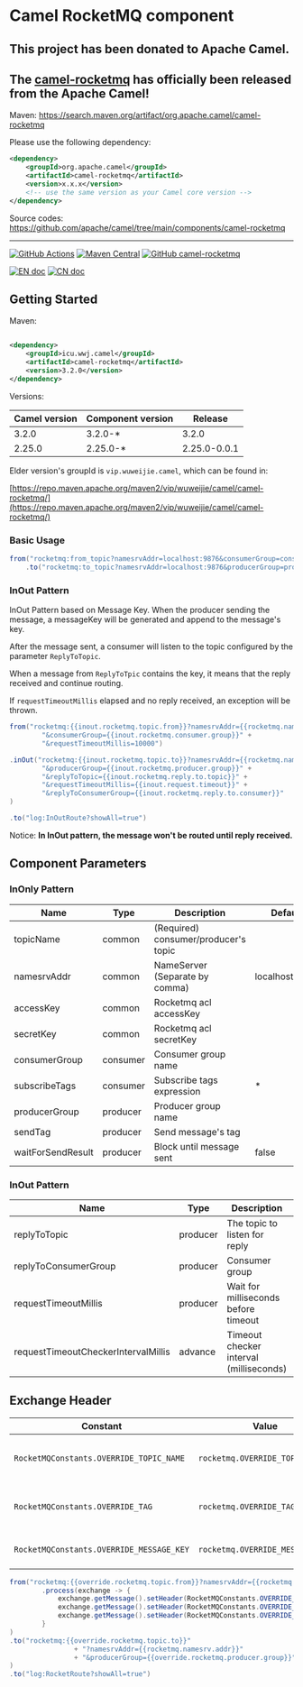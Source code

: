 # Camel RocketMQ component

## This project has been donated to Apache Camel.
## The [camel-rocketmq](https://search.maven.org/artifact/org.apache.camel/camel-rocketmq) has officially been released from the Apache Camel!

Maven: https://search.maven.org/artifact/org.apache.camel/camel-rocketmq

Please use the following dependency:
```xml
<dependency>
    <groupId>org.apache.camel</groupId>
    <artifactId>camel-rocketmq</artifactId>
    <version>x.x.x</version>
    <!-- use the same version as your Camel core version -->
</dependency>
```

Source codes: https://github.com/apache/camel/tree/main/components/camel-rocketmq

---

[![GitHub Actions](https://img.shields.io/github/workflow/status/TeslaCN/camel-rocketmq/Java%20CI%20with%20Gradle)](https://github.com/TeslaCN/camel-rocketmq/actions?query=workflow%3A%22Java+CI+with+Gradle%22)
[![Maven Central](https://img.shields.io/maven-central/v/icu.wwj.camel/camel-rocketmq)](https://repo.maven.apache.org/maven2/icu/wwj/camel/camel-rocketmq/)
[![GitHub camel-rocketmq](https://img.shields.io/github/repo-size/TeslaCN/camel-rocketmq)](https://github.com/TeslaCN/camel-rocketmq)

[![EN doc](https://img.shields.io/badge/document-English-blue.svg)](https://github.com/TeslaCN/camel-rocketmq/blob/master/README.md)
[![CN doc](https://img.shields.io/badge/文档-中文版-blue.svg)](https://github.com/TeslaCN/camel-rocketmq/blob/master/README_ZH.md)

## Getting Started

Maven:

```xml

<dependency>
    <groupId>icu.wwj.camel</groupId>
    <artifactId>camel-rocketmq</artifactId>
    <version>3.2.0</version>
</dependency>
```

Versions:

| Camel version | Component version | Release |
|---|---|---|
| 3.2.0 | 3.2.0-\* | 3.2.0 |
| 2.25.0 | 2.25.0-\* | 2.25.0-0.0.1 |

Elder version's groupId is `vip.wuweijie.camel`, which can be found in:

[https://repo.maven.apache.org/maven2/vip/wuweijie/camel/camel-rocketmq/](https://repo.maven.apache.org/maven2/vip/wuweijie/camel/camel-rocketmq/)

### Basic Usage

```java
from("rocketmq:from_topic?namesrvAddr=localhost:9876&consumerGroup=consumer")
    .to("rocketmq:to_topic?namesrvAddr=localhost:9876&producerGroup=producer");
```

### InOut Pattern

InOut Pattern based on Message Key. When the producer sending the message, a messageKey will be generated and append to
the message's key.

After the message sent, a consumer will listen to the topic configured by the parameter `ReplyToTopic`.

When a message from `ReplyToTpic` contains the key, it means that the reply received and continue routing.

If `requestTimeoutMillis` elapsed and no reply received, an exception will be thrown.

```java
from("rocketmq:{{inout.rocketmq.topic.from}}?namesrvAddr={{rocketmq.namesrv.addr}}" +
        "&consumerGroup={{inout.rocketmq.consumer.group}}" +
        "&requestTimeoutMillis=10000")

.inOut("rocketmq:{{inout.rocketmq.topic.to}}?namesrvAddr={{rocketmq.namesrv.addr}}" +
        "&producerGroup={{inout.rocketmq.producer.group}}" +
        "&replyToTopic={{inout.rocketmq.reply.to.topic}}" +
        "&requestTimeoutMillis={{inout.request.timeout}}" +
        "&replyToConsumerGroup={{inout.rocketmq.reply.to.consumer}}"
)

.to("log:InOutRoute?showAll=true")
```

Notice: **In InOut pattern, the message won't be routed until reply received.**

## Component Parameters

### InOnly Pattern

| Name | Type | Description | Default |
|---|---|---|---|
| topicName | common | (Required) consumer/producer's topic |  | 
| namesrvAddr | common | NameServer (Separate by comma) | localhost:9876 |
| accessKey | common | Rocketmq acl accessKey |  |
| secretKey | common | Rocketmq acl secretKey |  |
| consumerGroup | consumer | Consumer group name |  |
| subscribeTags | consumer | Subscribe tags expression | * |
| producerGroup | producer | Producer group name |  | 
| sendTag | producer | Send message's tag |  |
| waitForSendResult | producer | Block until message sent | false |

### InOut Pattern

| Name                                | Type | Description | Default |
|-------------------------------------|---|---|---|
| replyToTopic                        | producer | The topic to listen for reply ||
| replyToConsumerGroup                | producer | Consumer group ||
| requestTimeoutMillis                | producer | Wait for milliseconds before timeout | 10000 |
| requestTimeoutCheckerIntervalMillis | advance | Timeout checker interval (milliseconds) | 1000 |

## Exchange Header

| Constant | Value | Description |
|---|---|---| 
| `RocketMQConstants.OVERRIDE_TOPIC_NAME` | `rocketmq.OVERRIDE_TOPIC_NAME` | Override the message's Topic |
| `RocketMQConstants.OVERRIDE_TAG` | `rocketmq.OVERRIDE_TAG` | Override the message's Tag |
| `RocketMQConstants.OVERRIDE_MESSAGE_KEY` | `rocketmq.OVERRIDE_MESSAGE_KEY` | Set the message's Key |

```java
from("rocketmq:{{override.rocketmq.topic.from}}?namesrvAddr={{rocketmq.namesrv.addr}}&consumerGroup={{override.rocketmq.consumer.group}}")
        .process(exchange -> {
            exchange.getMessage().setHeader(RocketMQConstants.OVERRIDE_TOPIC_NAME, "OVERRIDE_TO");
            exchange.getMessage().setHeader(RocketMQConstants.OVERRIDE_TAG, "OVERRIDE_TAG");
            exchange.getMessage().setHeader(RocketMQConstants.OVERRIDE_MESSAGE_KEY, "OVERRIDE_MESSAGE_KEY");
        }
)
.to("rocketmq:{{override.rocketmq.topic.to}}"
                + "?namesrvAddr={{rocketmq.namesrv.addr}}"
                + "&producerGroup={{override.rocketmq.producer.group}}"
)
.to("log:RocketRoute?showAll=true")
```
